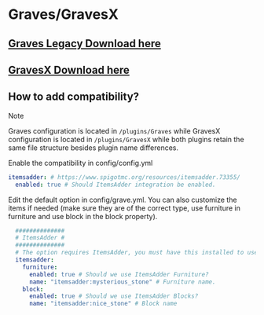 # Graves/GravesX

## [Graves Legacy Download here](https://www.spigotmc.org/resources/graves.74208/)
## [GravesX Download here](https://www.spigotmc.org/resources/graves.74208/)

## How to add compatibility?

> [!NOTE]
> Graves configuration is located in ``/plugins/Graves`` while GravesX configuration is located in ``/plugins/GravesX`` while both plugins retain the same file structure besides plugin name differences.

Enable the compatibility in config/config.yml

```yaml
itemsadder: # https://www.spigotmc.org/resources/itemsadder.73355/
  enabled: true # Should ItemsAdder integration be enabled.
```

Edit the default option in config/grave.yml. You can also customize the items if needed (make sure they are of the correct type, use furniture in furniture and use block in the block property).

```yaml
  ##############
  # ItemsAdder #
  ##############
  # The option requires ItemsAdder, you must have this installed to use models.
  itemsadder:
    furniture:
      enabled: true # Should we use ItemsAdder Furniture?
      name: "itemsadder:mysterious_stone" # Furniture name.
    block:
      enabled: true # Should we use ItemsAdder Blocks?
      name: "itemsadder:nice_stone" # Block name
```
